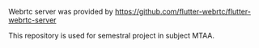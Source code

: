 Webrtc server was provided by https://github.com/flutter-webrtc/flutter-webrtc-server

This repository is used for semestral project in subject MTAA.
